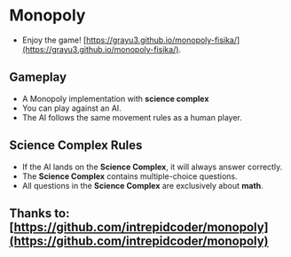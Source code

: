 # Monopoly

- Enjoy the game! [https://grayu3.github.io/monopoly-fisika/](https://grayu3.github.io/monopoly-fisika/).

## Gameplay
- A Monopoly implementation with **science complex**
- You can play against an AI.
- The AI follows the same movement rules as a human player.

## Science Complex Rules
- If the AI lands on the **Science Complex**, it will always answer correctly.
- The **Science Complex** contains multiple-choice questions.
- All questions in the **Science Complex** are exclusively about **math**.

## Thanks to: [https://github.com/intrepidcoder/monopoly](https://github.com/intrepidcoder/monopoly)



